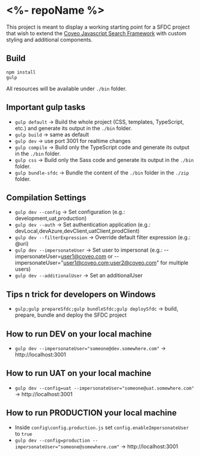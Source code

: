 # <%- repoName %>

This project is meant to display a working starting point for a SFDC project that wish to extend the [Coveo Javascript Search Framework](https://github.com/coveo/search-ui) with custom styling and additional components.

## Build
    npm install
    gulp

All resources will be available under `./bin` folder.

## Important gulp tasks
* `gulp default` -> Build the whole project (CSS, templates, TypeScript, etc.) and generate its output in the `./bin` folder.
* `gulp build` -> same as default
* `gulp dev` -> use port 3001 for realtime changes
* `gulp compile` -> Build only the TypeScript code and generate its output in the `./bin` folder.
* `gulp css` -> Build only the Sass code and generate its output in the `./bin` folder.
* `gulp bundle-sfdc` -> Bundle the content of the `./bin` folder in the `./zip` folder.

## Compilation Settings
* `gulp dev --config` -> Set configuration (e.g.: development,uat,production)
* `gulp dev --auth` -> Set authentication application (e.g.: devLocal,devAzure,devClient,uatClient,prodClient)
* `gulp dev --filterExpression` -> Override default filter expression (e.g.: @uri)
* `gulp dev --impersonateUser` -> Set user to impersonat (e.g.: --impersonateUser=user1@coveo.com or --impersonateUser="user1@coveo.com;user2@coveo.com" for multiple users)
* `gulp dev --additionalUser` -> Set an additionalUser

## Tips n trick for developers on Windows
* `gulp;gulp prepareSfdc;gulp bundleSfdc;gulp deploySfdc` -&gt; build, prepare, bundle and deploy the SFDC project

## How to run DEV on your local machine
* `gulp dev --impersonateUser="someone@dev.somewhere.com"` -> http://localhost:3001 

## How to run UAT on your local machine
* `gulp dev --config=uat --impersonateUser="someone@uat.somewhere.com"` -> http://localhost:3001

## How to run PRODUCTION your local machine
* Inside `config\config.production.js` set `config.enableImpersonateUser` to `true`
* `gulp dev --config=production --impersonateUser="someone@somewhere.com"` -> http://localhost:3001